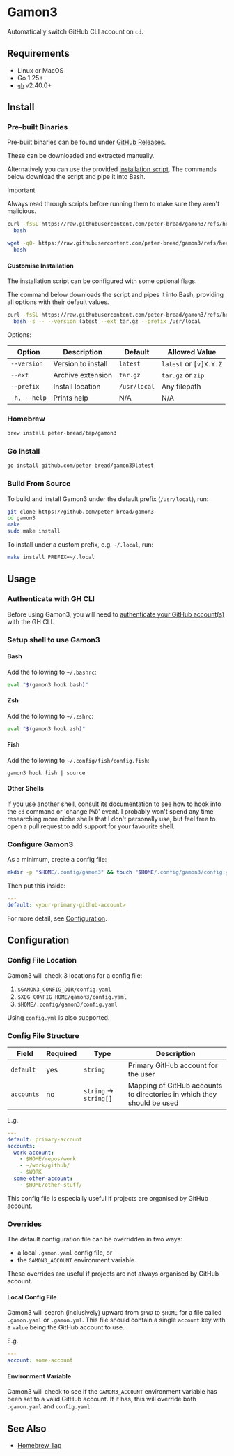 # Gamon3

Automatically switch GitHub CLI account on `cd`.

## Requirements

- Linux or MacOS
- Go 1.25+
- [`gh`](https://cli.github.com/) v2.40.0+

## Install

### Pre-built Binaries

Pre-built binaries can be found under [GitHub Releases](https://github.com/peter-bread/gamon3/releases/latest).

These can be downloaded and extracted manually.

Alternatively you can use the provided [installation script](./scripts/install). The
commands below download the script and pipe it into Bash.

> [!IMPORTANT]
>
> Always read through scripts before running them to make sure they aren't malicious.

```bash
curl -fsSL https://raw.githubusercontent.com/peter-bread/gamon3/refs/heads/main/scripts/install |
  bash
```

```bash
wget -qO- https://raw.githubusercontent.com/peter-bread/gamon3/refs/heads/main/scripts/install |
  bash
```

#### Customise Installation

The installation script can be configured with some optional flags.

The command below downloads the script and pipes it into Bash, providing all
options with their default values.

```bash
curl -fsSL https://raw.githubusercontent.com/peter-bread/gamon3/refs/heads/main/scripts/install |
  bash -s -- --version latest --ext tar.gz --prefix /usr/local
```

Options:

| Option       | Description        | Default      | Allowed Value          |
| ------------ | ------------------ | ------------ | ---------------------- |
| `--version`  | Version to install | `latest`     | `latest` or `[v]X.Y.Z` |
| `--ext`      | Archive extension  | `tar.gz`     | `tar.gz` or `zip`      |
| `--prefix`   | Install location   | `/usr/local` | Any filepath           |
| `-h, --help` | Prints help        | N/A          | N/A                    |

### Homebrew

```bash
brew install peter-bread/tap/gamon3
```

### Go Install

```bash
go install github.com/peter-bread/gamon3@latest
```

### Build From Source

To build and install Gamon3 under the default prefix (`/usr/local`), run:

```bash
git clone https://github.com/peter-bread/gamon3
cd gamon3
make
sudo make install
```

To install under a custom prefix, e.g. `~/.local`, run:

```bash
make install PREFIX=~/.local
```

## Usage

### Authenticate with GH CLI

Before using Gamon3, you will need to [authenticate your GitHub
account(s)](https://cli.github.com/manual/gh_auth_login) with the GH CLI.

### Setup shell to use Gamon3

#### Bash

Add the following to `~/.bashrc`:

```bash
eval "$(gamon3 hook bash)"
```

#### Zsh

Add the following to `~/.zshrc`:

```bash
eval "$(gamon3 hook zsh)"
```

#### Fish

Add the following to `~/.config/fish/config.fish`:

```fish
gamon3 hook fish | source
```

#### Other Shells

If you use another shell, consult its documentation to see how to hook into the
`cd` command or 'change `PWD`' event. I probably won't spend any time researching
more niche shells that I don't personally use, but feel free to open a pull
request to add support for your favourite shell.

### Configure Gamon3

As a minimum, create a config file:

```bash
mkdir -p "$HOME/.config/gamon3" && touch "$HOME/.config/gamon3/config.yaml"
```

Then put this inside:

```yaml
---
default: <your-primary-github-account>
```

For more detail, see [Configuration](#configuration).

## Configuration

### Config File Location

Gamon3 will check 3 locations for a config file:

1. `$GAMON3_CONFIG_DIR/config.yaml`
1. `$XDG_CONFIG_HOME/gamon3/config.yaml`
1. `$HOME/.config/gamon3/config.yaml`

Using `config.yml` is also supported.

### Config File Structure

| Field      | Required | Type                   | Description                                                            |
| ---------- | -------- | ---------------------- | ---------------------------------------------------------------------- |
| `default`  | yes      | `string`               | Primary GitHub account for the user                                    |
| `accounts` | no       | `string` -> `string[]` | Mapping of GitHub accounts to directories in which they should be used |

E.g.

```yaml
---
default: primary-account
accounts:
  work-account:
    - $HOME/repos/work
    - ~/work/github/
    - $WORK
  some-other-account:
    - $HOME/other-stuff/
```

This config file is especially useful if projects are organised by GitHub
account.

### Overrides

The default configuration file can be overridden in two ways:

- a local `.gamon.yaml` config file, or
- the `GAMON3_ACCOUNT` environment variable.

These overrides are useful if projects are not always organised by GitHub
account.

#### Local Config File

Gamon3 will search (inclusively) upward from `$PWD` to `$HOME` for a file
called `.gamon.yaml` or `.gamon.yml`. This file should contain a single
`account` key with a `value` being the GitHub account to use.

E.g.

```yaml
---
account: some-account
```

#### Environment Variable

Gamon3 will check to see if the `GAMON3_ACCOUNT` environment variable has been
set to a valid GitHub account. If it has, this will override both `.gamon.yaml`
and `config.yaml`.

## See Also

- [Homebrew Tap](https://github.com/peter-bread/homebrew-tap)

<!--This is to fix my homebrew tap-->
